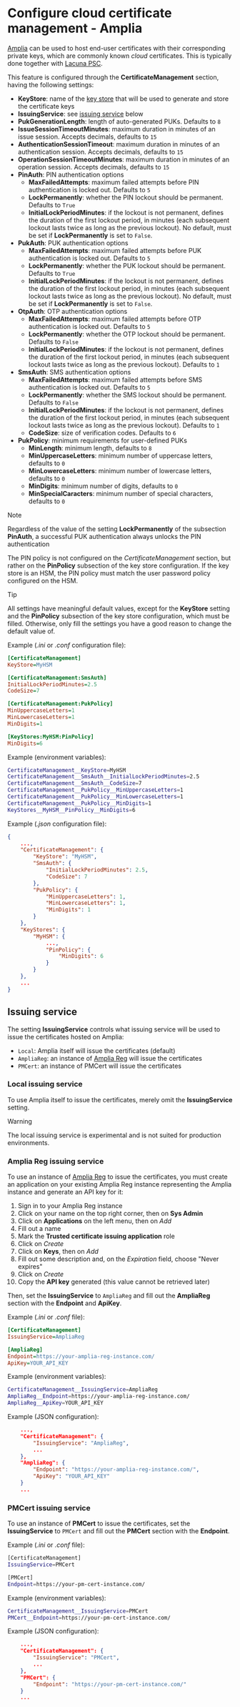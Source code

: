 ﻿# Configure cloud certificate management - Amplia

[Amplia](../index.md) can be used to host end-user certificates with their corresponding private keys, which are commonly known *cloud* certificates.
This is typically done together with [Lacuna PSC](../../psc/index.md).

This feature is configured through the **CertificateManagement** section, having the following settings:

* **KeyStore**: name of the [key store](key-stores/index.md) that will be used to generate and store the certificate keys
* **IssuingService**: see [issuing service](#issuing-service) below
* **PukGenerationLength**: length of auto-generated PUKs. Defaults to `8`
* **IssueSessionTimeoutMinutes**: maximum duration in minutes of an issue session. Accepts decimals, defaults to `15`
* **AuthenticationSessionTimeout**: maximum duration in minutes of an authentication session. Accepts decimals, defaults to `15`
* **OperationSessionTimeoutMinutes**: maximum duration in minutes of an operation session. Accepts decimals, defaults to `15`
* **PinAuth**: PIN authentication options
  * **MaxFailedAttempts**: maximum failed attempts before PIN authentication is locked out. Defaults to `5`
  * **LockPermanently**: whether the PIN lockout should be permanent. Defaults to `True`
  * **InitialLockPeriodMinutes**: if the lockout is not permanent, defines the duration of the first lockout period, in minutes (each subsequent lockout lasts twice as long as the previous lockout). No default, must be set if **LockPermanently** is set to `False`.
* **PukAuth**: PUK authentication options
  * **MaxFailedAttempts**: maximum failed attempts before PUK authentication is locked out. Defaults to `5`
  * **LockPermanently**: whether the PUK lockout should be permanent. Defaults to `True`
  * **InitialLockPeriodMinutes**: if the lockout is not permanent, defines the duration of the first lockout period, in minutes (each subsequent lockout lasts twice as long as the previous lockout). No default, must be set if **LockPermanently** is set to `False`.
* **OtpAuth**: OTP authentication options
  * **MaxFailedAttempts**: maximum failed attempts before OTP authentication is locked out. Defaults to `5`
  * **LockPermanently**: whether the OTP lockout should be permanent. Defaults to `False`
  * **InitialLockPeriodMinutes**: if the lockout is not permanent, defines the duration of the first lockout period, in minutes (each subsequent lockout lasts twice as long as the previous lockout). Defaults to `1`
* **SmsAuth**: SMS authentication options
  * **MaxFailedAttempts**: maximum failed attempts before SMS authentication is locked out. Defaults to `5`
  * **LockPermanently**: whether the SMS lockout should be permanent. Defaults to `False`
  * **InitialLockPeriodMinutes**: if the lockout is not permanent, defines the duration of the first lockout period, in minutes (each subsequent lockout lasts twice as long as the previous lockout). Defaults to `1`
  * **CodeSize**: size of verification codes. Defaults to `6`
* **PukPolicy**: minimum requirements for user-defined PUKs
  * **MinLength**: minimum length, defaults to `8`
  * **MinUppercaseLetters**: minimum number of uppercase letters, defaults to `0`
  * **MinLowercaseLetters**: minimum number of lowercase letters, defaults to `0`
  * **MinDigits**: minimum number of digits, defaults to `0`
  * **MinSpecialCaracters**: minimum number of special characters, defaults to `0`

> [!NOTE]
> Regardless of the value of the setting **LockPermanently** of the subsection **PinAuth**, a successful PUK authentication always unlocks the PIN authentication

The PIN policy is not configured on the *CertificateManagement* section, but rather on the **PinPolicy** subsection of the key store configuration. If the key
store is an HSM, the PIN policy must match the user password policy configured on the HSM.

> [!TIP]
> All settings have meaningful default values, except for the **KeyStore** setting and the **PinPolicy** subsection of the key store configuration, which
> must be filled. Otherwise, only fill the settings you have a good reason to change the default value of.

Example (*.ini* or *.conf* configuration file):

```ini
[CertificateManagement]
KeyStore=MyHSM

[CertificateManagement:SmsAuth]
InitialLockPeriodMinutes=2.5
CodeSize=7

[CertificateManagement:PukPolicy]
MinUppercaseLetters=1
MinLowercaseLetters=1
MinDigits=1

[KeyStores:MyHSM:PinPolicy]
MinDigits=6
```

Example (environment variables):

```sh
CertificateManagement__KeyStore=MyHSM
CertificateManagement__SmsAuth__InitialLockPeriodMinutes=2.5
CertificateManagement__SmsAuth__CodeSize=7
CertificateManagement__PukPolicy__MinUppercaseLetters=1
CertificateManagement__PukPolicy__MinLowercaseLetters=1
CertificateManagement__PukPolicy__MinDigits=1
KeyStores__MyHSM__PinPolicy__MinDigits=6
```

Example (*.json* configuration file):

```json
{
	...,
	"CertificateManagement": {
		"KeyStore": "MyHSM",
		"SmsAuth": {
			"InitialLockPeriodMinutes": 2.5,
			"CodeSize": 7
		},
		"PukPolicy": {
			"MinUppercaseLetters": 1,
			"MinLowercaseLetters": 1,
			"MinDigits": 1
		}
	},
	"KeyStores": {
		"MyHSM": {
			...,
			"PinPolicy": {
				"MinDigits": 6
			}
		}
	},
	...
}
```

<a name="issuing-service" />

## Issuing service

The setting **IssuingService** controls what issuing service will be used to issue the certificates hosted on Amplia:

* `Local`: Amplia itself will issue the certificates (default)
* `AmpliaReg`: an instance of [Amplia Reg](../../amplia-reg/index.md) will issue the certificates
* `PMCert`: an instance of PMCert will issue the certificates

### Local issuing service

To use Amplia itself to issue the certificates, merely omit the **IssuingService** setting.

> [!WARNING]
> The local issuing service is experimental and is not suited for production environments.

### Amplia Reg issuing service

To use an instance of [Amplia Reg](../../index.md) to issue the certificates, you must create an application on your existing Amplia Reg instance representing
the Amplia instance and generate an API key for it:

1. Sign in to your Amplia Reg instance
1. Click on your name on the top right corner, then on **Sys Admin**
1. Click on **Applications** on the left menu, then on *Add*
1. Fill out a name
1. Mark the **Trusted certificate issuing application** role
1. Click on *Create*
1. Click on **Keys**, then on *Add*
1. Fill out some description and, on the *Expiration* field, choose "Never expires"
1. Click on *Create*
1. Copy the **API key** generated (this value cannot be retrieved later)

Then, set the **IssuingService** to `AmpliaReg` and fill out the **AmpliaReg** section with the **Endpoint** and **ApiKey**.

Example (*.ini* or *.conf* file):

```ini
[CertificateManagement]
IssuingService=AmpliaReg

[AmpliaReg]
Endpoint=https://your-amplia-reg-instance.com/
ApiKey=YOUR_API_KEY
```

Example (environment variables):

```sh
CertificateManagement__IssuingService=AmpliaReg
AmpliaReg__Endpoint=https://your-amplia-reg-instance.com/
AmpliaReg__ApiKey=YOUR_API_KEY
```

Example (JSON configuration):

```json
	...,
	"CertificateManagement": {
		"IssuingService": "AmpliaReg",
		...
	},
	"AmpliaReg": {
		"Endpoint": "https://your-amplia-reg-instance.com/",
		"ApiKey": "YOUR_API_KEY"
	}
	...
```

### PMCert issuing service

To use an instance of **PMCert** to issue the certificates, set the **IssuingService** to `PMCert` and fill out the **PMCert** section with the **Endpoint**.

Example (*.ini* or *.conf* file):

```sh
[CertificateManagement]
IssuingService=PMCert

[PMCert]
Endpoint=https://your-pm-cert-instance.com/
```

Example (environment variables):

```sh
CertificateManagement__IssuingService=PMCert
PMCert__Endpoint=https://your-pm-cert-instance.com/
```

Example (JSON configuration):

```json
	...,
	"CertificateManagement": {
		"IssuingService": "PMCert",
		...
	},
	"PMCert": {
		"Endpoint": "https://your-pm-cert-instance.com/"
	}
	...
```
